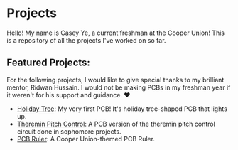 # Projects
Hello! My name is Casey Ye, a current freshman at the Cooper Union! This is a repository of all the projects I've worked on so far.

## Featured Projects: 
For the following projects, I would like to give special thanks to my brilliant mentor, Ridwan Hussain. I would not be making PCBs in my freshman year if it weren't for his support and guidance. ❤️

- <ins>Holiday Tree</ins>: My very first PCB! It's holiday tree-shaped PCB that lights up. 
- <ins>Theremin Pitch Control</ins>: A PCB version of the theremin pitch control circuit done in sophomore projects.
- <ins>PCB Ruler</ins>: A Cooper Union-themed PCB Ruler.